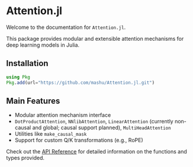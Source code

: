 # Attention.jl

Welcome to the documentation for `Attention.jl`.

This package provides modular and extensible attention mechanisms for deep learning models in Julia.

## Installation

```julia
using Pkg
Pkg.add(url="https://github.com/mashu/Attention.jl.git")
```

## Main Features

- Modular attention mechanism interface
- `DotProductAttention`, `NNlibAttention`, `LinearAttention` (currently non-causal and global; causal support planned), `MultiHeadAttention`
- Utilities like `make_causal_mask`
- Support for custom Q/K transformations (e.g., RoPE)

Check out the [API Reference](api/public.md) for detailed information on the functions and types provided. 